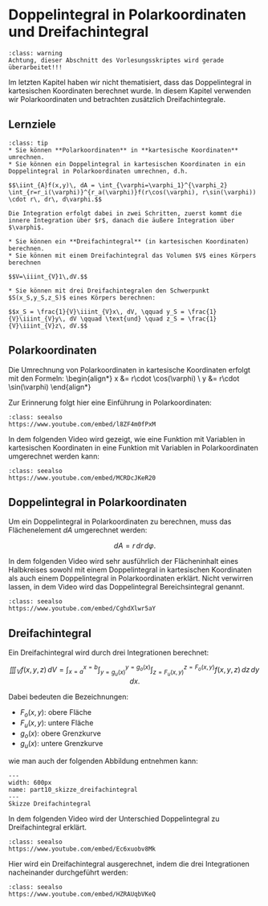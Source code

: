 # Doppelintegral in Polarkoordinaten und Dreifachintegral

```{admonition} Warnung
:class: warning
Achtung, dieser Abschnitt des Vorlesungsskriptes wird gerade überarbeitet!!!
```

Im letzten Kapitel haben wir nicht thematisiert, dass das Doppelintegral in kartesischen Koordinaten berechnet wurde. In diesem Kapitel verwenden wir Polarkoordinaten und betrachten zusätzlich Dreifachintegrale.


## Lernziele

```{admonition} Lernziele
:class: tip
* Sie können **Polarkoordinaten** in **kartesische Koordinaten** umrechnen.
* Sie können ein Doppelintegral in kartesischen Koordinaten in ein Doppelintegral in Polarkoordinaten umrechnen, d.h.

$$\iint_{A}f(x,y)\, dA = \int_{\varphi=\varphi_1}^{\varphi_2} \int_{r=r_i(\varphi)}^{r_a(\varphi)}f(r\cos(\varphi), r\sin(\varphi)) \cdot r\, dr\, d\varphi.$$

Die Integration erfolgt dabei in zwei Schritten, zuerst kommt die innere Integration über $r$, danach die äußere Integration über $\varphi$.

* Sie können ein **Dreifachintegral** (in kartesischen Koordinaten) berechnen.
* Sie können mit einem Dreifachintegral das Volumen $V$ eines Körpers berechnen

$$V=\iiint_{V}1\,dV.$$

* Sie können mit drei Dreifachintegralen den Schwerpunkt $S(x_S,y_S,z_S)$ eines Körpers berechnen:

$$x_S = \frac{1}{V}\iiint_{V}x\, dV, \qquad y_S = \frac{1}{V}\iiint_{V}y\, dV \qquad \text{und} \quad z_S = \frac{1}{V}\iiint_{V}z\, dV.$$
```


## Polarkoordinaten

Die Umrechnung von Polarkoordinaten in kartesische Koordinaten erfolgt mit den Formeln:
\begin{align*}
x &= r\cdot \cos(\varphi) \\ 
y &= r\cdot \sin(\varphi)
\end{align*}

Zur Erinnerung folgt hier eine Einführung in Polarkoordinaten:

```{admonition} Video
:class: seealso
https://www.youtube.com/embed/l8ZF4m0fPxM
```

In dem folgenden Video wird gezeigt, wie eine Funktion mit Variablen in kartesischen Koordinaten in eine Funktion mit Variablen in Polarkoordinaten umgerechnet werden kann:

```{admonition} Video
:class: seealso
https://www.youtube.com/embed/MCRDcJKeR20
```

## Doppelintegral in Polarkoordinaten

Um ein Doppelintegral in Polarkoordinaten zu berechnen, muss das Flächenelement $dA$ umgerechnet werden:

$$dA = r \, dr \, d\varphi.$$

In dem folgenden Video wird sehr ausführlich der Flächeninhalt eines Halbkreises sowohl mit einem Doppelintegral in kartesischen Koordinaten als auch einem Doppelintegral in Polarkoordinaten erklärt. Nicht verwirren lassen, in dem Video wird das Doppelintegral Bereichsintegral genannt.


```{admonition} Video
:class: seealso
https://www.youtube.com/embed/CghdXlwr5aY
```

## Dreifachintegral

Ein Dreifachintegral wird durch drei Integrationen berechnet:

$$\iiint_{V}f(x,y,z)\, dV = \int_{x=a}^{x=b} \int_{y=g_{u}(x)}^{y=g_{o}(x)} \int_{z = F_{u}(x,y)}^{z = F_{o}(x,y)} f(x,y,z)\, dz \, dy \, dx.$$

Dabei bedeuten die Bezeichnungen:

* $F_{o}(x,y)$: obere Fläche 
* $F_{u}(x,y)$: untere Fläche
* $g_{o}(x)$: obere Grenzkurve 
* $g_{u}(x)$: untere Grenzkurve

wie man auch der folgenden Abbildung entnehmen kann:

```{figure} pics/part10_skizze_dreifachintegral.svg
---
width: 600px
name: part10_skizze_dreifachintegral
---
Skizze Dreifachintegral
```

In dem folgenden Video wird der Unterschied Doppelintegral zu Dreifachintegral erklärt.

```{admonition} Video
:class: seealso
https://www.youtube.com/embed/Ec6xuobv8Mk
```

Hier wird ein Dreifachintegral ausgerechnet, indem die drei Integrationen nacheinander durchgeführt werden:

```{admonition} Video
:class: seealso
https://www.youtube.com/embed/HZRAUqbVKeQ
```
